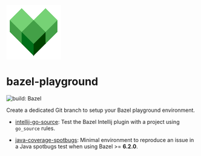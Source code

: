 ![Bazel logo](docs/img/bazel-logo.png)

# bazel-playground

![build: Bazel](https://img.shields.io/badge/build-bazel-43a047)

Create a dedicated Git branch to setup your Bazel playground environment.

- [intellij-go-source](../../tree/intellij-go-source): Test the Bazel Intellij plugin with a project
  using `go_source` rules.

- [java-coverage-spotbugs](../../tree/java-coverage-spotbugs): Minimal environment to reproduce an issue
  in a Java spotbugs test when using Bazel >= **6.2.0**.
